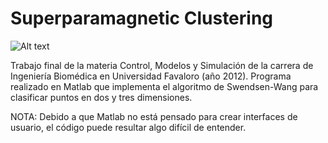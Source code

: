 Superparamagnetic Clustering
============================

![Alt text](https://drive.google.com/file/d/0B72lvocrm-L4UDFaTER5cEVFS3c/view?usp=sharing "Optional title")

Trabajo final de la materia Control, Modelos y Simulación de la carrera de Ingeniería Biomédica en Universidad Favaloro (año 2012). Programa realizado en Matlab que implementa el algoritmo de Swendsen-Wang para clasificar puntos en dos y tres dimensiones.




NOTA: Debido a que Matlab no está pensado para crear interfaces de usuario, el código puede resultar algo difícil de entender.
